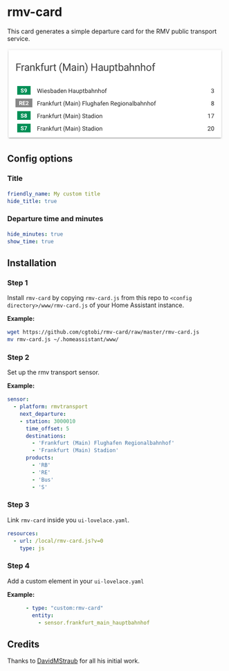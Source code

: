 # rmv-card

This card generates a simple departure card for the RMV public transport service.

![example](example.png)

## Config options

### Title

```yaml
friendly_name: My custom title
hide_title: true
```

### Departure time and minutes

```yaml
hide_minutes: true
show_time: true
```

## Installation

### Step 1

Install `rmv-card` by copying `rmv-card.js` from this repo to `<config directory>/www/rmv-card.js` of your Home Assistant instance.

**Example:**

```bash
wget https://github.com/cgtobi/rmv-card/raw/master/rmv-card.js
mv rmv-card.js ~/.homeassistant/www/
```

### Step 2

Set up the rmv transport sensor.

**Example:**

```yaml
sensor:
  - platform: rmvtransport
    next_departure:
    - station: 3000010
      time_offset: 5
      destinations:
        - 'Frankfurt (Main) Flughafen Regionalbahnhof'
        - 'Frankfurt (Main) Stadion'
      products:
        - 'RB'
        - 'RE'
        - 'Bus'
        - 'S'
```

### Step 3

Link `rmv-card` inside you `ui-lovelace.yaml`.

```yaml
resources:
  - url: /local/rmv-card.js?v=0
    type: js
```

### Step 4

Add a custom element in your `ui-lovelace.yaml`

**Example:**

```yaml
      - type: "custom:rmv-card"
        entity:
          - sensor.frankfurt_main_hauptbahnhof
```

## Credits

Thanks to [DavidMStraub](https://github.com/DavidMStraub) for all his initial work.
